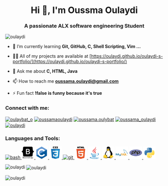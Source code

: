 <h1 align="center">Hi 👋, I'm Oussma Oulaydi</h1>
<h3 align="center">A passionate ALX software engineering Student</h3>

<p align="left"> <img src="https://komarev.com/ghpvc/?username=oulaydi&label=Profile%20views&color=0e75b6&style=flat" alt="oulaydi" /> </p>

- 🌱 I’m currently learning **Git, GitHub, C, Shell Scripting, Vim ...**

- 👨‍💻 All of my projects are available at [https://oulaydi.github.io/oulaydi-s-portfolio/](https://oulaydi.github.io/oulaydi-s-portfolio/)

- 💬 Ask me about **C, HTML, Java**

- 📫 How to reach me **oussama.oulaydi@gmail.com**

- ⚡ Fun fact **!false is funny because it's true**

<h3 align="left">Connect with me:</h3>
<p align="left">
<a href="https://twitter.com/oulaybat_o" target="blank"><img align="center" src="https://raw.githubusercontent.com/rahuldkjain/github-profile-readme-generator/master/src/images/icons/Social/twitter.svg" alt="oulaybat_o" height="30" width="40" /></a>
<a href="https://linkedin.com/in/oussamaoulaydi" target="blank"><img align="center" src="https://raw.githubusercontent.com/rahuldkjain/github-profile-readme-generator/master/src/images/icons/Social/linked-in-alt.svg" alt="oussamaoulaydi" height="30" width="40" /></a>
<a href="https://fb.com/oussama.oulybat" target="blank"><img align="center" src="https://raw.githubusercontent.com/rahuldkjain/github-profile-readme-generator/master/src/images/icons/Social/facebook.svg" alt="oussama.oulybat" height="30" width="40" /></a>
<a href="https://instagram.com/oussama_oulaydi" target="blank"><img align="center" src="https://raw.githubusercontent.com/rahuldkjain/github-profile-readme-generator/master/src/images/icons/Social/instagram.svg" alt="oussama_oulaydi" height="30" width="40" /></a>
<a href="https://discord.gg/oulaydi" target="blank"><img align="center" src="https://raw.githubusercontent.com/rahuldkjain/github-profile-readme-generator/master/src/images/icons/Social/discord.svg" alt="oulaydi" height="30" width="40" /></a>
</p>

<h3 align="left">Languages and Tools:</h3>
<p align="left"> <a href="https://www.gnu.org/software/bash/" target="_blank" rel="noreferrer"> <img src="https://www.vectorlogo.zone/logos/gnu_bash/gnu_bash-icon.svg" alt="bash" width="40" height="40"/> </a> <a href="https://getbootstrap.com" target="_blank" rel="noreferrer"> <img src="https://raw.githubusercontent.com/devicons/devicon/master/icons/bootstrap/bootstrap-plain-wordmark.svg" alt="bootstrap" width="40" height="40"/> </a> <a href="https://www.cprogramming.com/" target="_blank" rel="noreferrer"> <img src="https://raw.githubusercontent.com/devicons/devicon/master/icons/c/c-original.svg" alt="c" width="40" height="40"/> </a> <a href="https://www.w3schools.com/css/" target="_blank" rel="noreferrer"> <img src="https://raw.githubusercontent.com/devicons/devicon/master/icons/css3/css3-original-wordmark.svg" alt="css3" width="40" height="40"/> </a> <a href="https://git-scm.com/" target="_blank" rel="noreferrer"> <img src="https://www.vectorlogo.zone/logos/git-scm/git-scm-icon.svg" alt="git" width="40" height="40"/> </a> <a href="https://www.w3.org/html/" target="_blank" rel="noreferrer"> <img src="https://raw.githubusercontent.com/devicons/devicon/master/icons/html5/html5-original-wordmark.svg" alt="html5" width="40" height="40"/> </a> <a href="https://www.java.com" target="_blank" rel="noreferrer"> <img src="https://raw.githubusercontent.com/devicons/devicon/master/icons/java/java-original.svg" alt="java" width="40" height="40"/> </a> <a href="https://www.linux.org/" target="_blank" rel="noreferrer"> <img src="https://raw.githubusercontent.com/devicons/devicon/master/icons/linux/linux-original.svg" alt="linux" width="40" height="40"/> </a> <a href="https://www.mysql.com/" target="_blank" rel="noreferrer"> <img src="https://raw.githubusercontent.com/devicons/devicon/master/icons/mysql/mysql-original-wordmark.svg" alt="mysql" width="40" height="40"/> </a> <a href="https://www.php.net" target="_blank" rel="noreferrer"> <img src="https://raw.githubusercontent.com/devicons/devicon/master/icons/php/php-original.svg" alt="php" width="40" height="40"/> </a> <a href="https://www.python.org" target="_blank" rel="noreferrer"> <img src="https://raw.githubusercontent.com/devicons/devicon/master/icons/python/python-original.svg" alt="python" width="40" height="40"/> </a> </p>

<p><img align="left" src="https://github-readme-stats.vercel.app/api/top-langs?username=oulaydi&show_icons=true&locale=en&layout=compact" alt="oulaydi" /></p>

<p>&nbsp;<img align="center" src="https://github-readme-stats.vercel.app/api?username=oulaydi&show_icons=true&locale=en" alt="oulaydi" /></p>

<p><img align="center" src="https://github-readme-streak-stats.herokuapp.com/?user=oulaydi&" alt="oulaydi" /></p>
